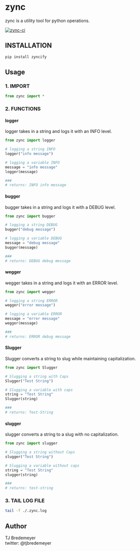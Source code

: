 # zync

zync is a utility tool for python operations.

[![zync-ci](https://github.com/tjbredemeyer/zync/actions/workflows/ci.yml/badge.svg)](https://github.com/tjbredemeyer/zync/actions/workflows/ci.yml)

## INSTALLATION

```bash
pip install zyncify
```

## Usage

### 1. IMPORT

```python
from zync import *
```

### 2. FUNCTIONS

#### logger

logger takes in a string and logs it with an INFO level.  

```python
from zync import logger

# logging a string INFO
logger("info message")

# logging a variable INFO
message = "info message"
logger(message)

###
# returns: INFO info message
```  

#### bugger

bugger takes in a string and logs it with a DEBUG level.  

```python
from zync import bugger

# logging a string DEBUG
bugger("debug message")

# logging a variable DEBUG
message = "debug message"
bugger(message)

###
# returns: DEBUG debug message
```  

#### wegger

wegger takes in a string and logs it with an ERROR level.  

```python
from zync import wegger

# logging a string ERROR
wegger("error message")

# logging a variable ERROR
message = "error message"
wegger(message)

###
# returns: ERROR debug message
```  

#### Slugger  

Slugger converts a string to slug while maintaining capitalization.  

```python
from zync import Slugger

# Slugging a string with Caps
Slugger("Test String")

# Slugging a variable with caps
string = "Test String"
Slugger(string)

###
# returns: Test-String
```  
  
#### slugger  

slugger converts a string to a slug with no capitalization.

```python
from zync import slugger

# Slugging a string without Caps
slugger("Test String")

# Slugging a variable without caps
string = "Test String"
slugger(string)

###
# returns: test-string
```  

### 3. TAIL LOG FILE

```bash
tail -f ./.zync.log
```

## Author

TJ Bredemeyer  
twitter: @tjbredemeyer
